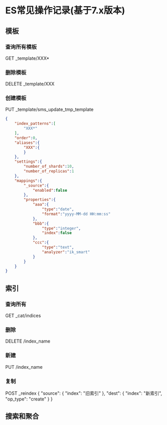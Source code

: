 # ES常见操作记录(基于7.x版本)

## 模板
### 查询所有模板
GET _template/XXX*
### 删除模板
DELETE _template/XXX
### 创建模板
PUT _template/sms_update_tmp_template
```json
{
    "index_patterns":[
        "XXX*"
    ],
    "order":0,
    "aliases":{
        "XXX":{
        }
    },
    "settings":{
        "number_of_shards":10,
        "number_of_replicas":1
    },
    "mappings":{
        "_source":{
            "enabled":false
        },
        "properties":{
            "aaa":{
                "type":"date",
                "format":"yyyy-MM-dd HH:mm:ss"
            },
            "bbb":{
                "type":"integer",
                "index":false
            },
            "ccc":{
                "type":"text",
                "analyzer":"ik_smart"
            }       
        }
    }
}
```

## 索引
### 查询所有
GET _cat/indices
### 删除
DELETE /index_name
### 新建
PUT /index_name
### 复制
POST _reindex
{
  "source": {
    "index": "旧索引"
  },
  "dest": {
    "index": "新索引",
    "op_type": "create"
  }
}

## 搜索和聚合
